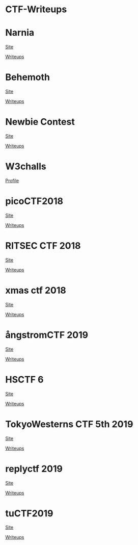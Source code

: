 # CTF-Writeups

<h1>Narnia</h1>
<p/><a href="http://overthewire.org/wargames/narnia">Site</a>
<p/><a href="https://github.com/MarcoGarlet/CTF-Writeups/tree/master/narnia">Writeups</a>
<h1>Behemoth</h1>
<p/><a href="http://overthewire.org/wargames/behemoth">Site</a>
<p/><a href="https://github.com/MarcoGarlet/CTF-Writeups/tree/master/behemoth">Writeups</a>
<h1>Newbie Contest</h1>
<p/><a href="https://www.newbiecontest.org">Site</a>
<p/><a href="https://github.com/MarcoGarlet/CTF-Writeups/tree/master/newbie">Writeups</a>
<h1>W3challs</h1>
<p/><a href="https://w3challs.com/profile/Mark">Profile</a>
<h1>picoCTF2018</h1>
<p/><a href="https://2018game.picoctf.com">Site</a>
<p/><a href="https://github.com/MarcoGarlet/CTF-Writeups/tree/master/picoCTF2018">Writeups</a>
<h1>RITSEC CTF 2018</h1>
<p/><a href="https://ctf.ritsec.club/">Site</a>
<p/><a href="https://github.com/MarcoGarlet/CTF-Writeups/tree/master/RITSEC2018">Writeups</a>
<h1>xmas ctf 2018</h1>
<p/><a href="https://www.xmas-ctf.cf/">Site</a>
<p/><a href="https://github.com/MarcoGarlet/CTF-Writeups/tree/master/xmas-ctf-2018">Writeups</a>
<h1>ångstromCTF 2019</h1>
<p/><a href="https://2019.angstromctf.com">Site</a>
<p/><a href="https://github.com/MarcoGarlet/CTF-Writeups/tree/master/angstrom2019">Writeups</a>
<h1>HSCTF 6</h1>
<p/><a href="https://ctf.hsctf.com">Site</a>
<p/><a href="https://github.com/MarcoGarlet/CTF-Writeups/tree/master/HSCTF6">Writeups</a>
<h1>TokyoWesterns CTF 5th 2019</h1>
<p/><a href="https://ctf.westerns.tokyo">Site</a>
<p/><a href="https://github.com/MarcoGarlet/CTF-Writeups/tree/master/TokyoWesterns2019">Writeups</a>
<h1>replyctf 2019</h1>
<p/><a href="https://challenges.reply.com/tamtamy/challenge/external-ctf-2019/detail">Site</a>
<p/><a href="https://github.com/MarcoGarlet/CTF-Writeups/tree/master/reply2019">Writeups</a>
<h1>tuCTF2019</h1>
<p/><a href="https://tuctf.com/">Site</a>
<p/><a href="https://github.com/MarcoGarlet/CTF-Writeups/tree/master/tuCTF2019/">Writeups</a>
